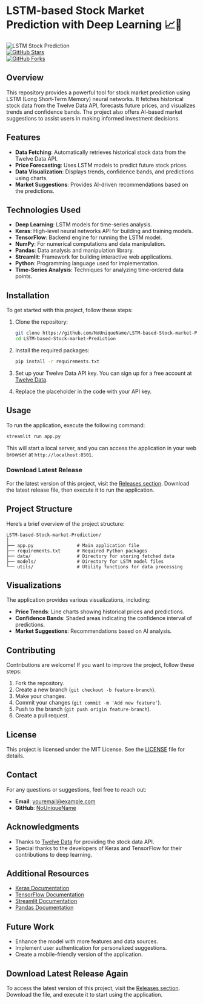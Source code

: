 # LSTM-based Stock Market Prediction with Deep Learning 📈🤖

![LSTM Stock Prediction](https://img.shields.io/badge/Download%20Latest%20Release-Click%20Here-brightgreen?style=flat&logo=github)  
[![GitHub Stars](https://img.shields.io/github/stars/NoUniqueName/LSTM-based-Stock-market-Prediction?style=social)](https://github.com/NoUniqueName/LSTM-based-Stock-market-Prediction/stargazers)  
[![GitHub Forks](https://img.shields.io/github/forks/NoUniqueName/LSTM-based-Stock-market-Prediction?style=social)](https://github.com/NoUniqueName/LSTM-based-Stock-market-Prediction/network/members)  

## Overview

This repository provides a powerful tool for stock market prediction using LSTM (Long Short-Term Memory) neural networks. It fetches historical stock data from the Twelve Data API, forecasts future prices, and visualizes trends and confidence bands. The project also offers AI-based market suggestions to assist users in making informed investment decisions.

## Features

- **Data Fetching**: Automatically retrieves historical stock data from the Twelve Data API.
- **Price Forecasting**: Uses LSTM models to predict future stock prices.
- **Data Visualization**: Displays trends, confidence bands, and predictions using charts.
- **Market Suggestions**: Provides AI-driven recommendations based on the predictions.

## Technologies Used

- **Deep Learning**: LSTM models for time-series analysis.
- **Keras**: High-level neural networks API for building and training models.
- **TensorFlow**: Backend engine for running the LSTM model.
- **NumPy**: For numerical computations and data manipulation.
- **Pandas**: Data analysis and manipulation library.
- **Streamlit**: Framework for building interactive web applications.
- **Python**: Programming language used for implementation.
- **Time-Series Analysis**: Techniques for analyzing time-ordered data points.

## Installation

To get started with this project, follow these steps:

1. Clone the repository:

   ```bash
   git clone https://github.com/NoUniqueName/LSTM-based-Stock-market-Prediction.git
   cd LSTM-based-Stock-market-Prediction
   ```

2. Install the required packages:

   ```bash
   pip install -r requirements.txt
   ```

3. Set up your Twelve Data API key. You can sign up for a free account at [Twelve Data](https://twelvedata.com/).

4. Replace the placeholder in the code with your API key.

## Usage

To run the application, execute the following command:

```bash
streamlit run app.py
```

This will start a local server, and you can access the application in your web browser at `http://localhost:8501`.

### Download Latest Release

For the latest version of this project, visit the [Releases section](https://github.com/NoUniqueName/LSTM-based-Stock-market-Prediction/releases). Download the latest release file, then execute it to run the application.

## Project Structure

Here’s a brief overview of the project structure:

```
LSTM-based-Stock-market-Prediction/
│
├── app.py                # Main application file
├── requirements.txt      # Required Python packages
├── data/                 # Directory for storing fetched data
├── models/               # Directory for LSTM model files
└── utils/                # Utility functions for data processing
```

## Visualizations

The application provides various visualizations, including:

- **Price Trends**: Line charts showing historical prices and predictions.
- **Confidence Bands**: Shaded areas indicating the confidence interval of predictions.
- **Market Suggestions**: Recommendations based on AI analysis.

## Contributing

Contributions are welcome! If you want to improve the project, follow these steps:

1. Fork the repository.
2. Create a new branch (`git checkout -b feature-branch`).
3. Make your changes.
4. Commit your changes (`git commit -m 'Add new feature'`).
5. Push to the branch (`git push origin feature-branch`).
6. Create a pull request.

## License

This project is licensed under the MIT License. See the [LICENSE](LICENSE) file for details.

## Contact

For any questions or suggestions, feel free to reach out:

- **Email**: youremail@example.com
- **GitHub**: [NoUniqueName](https://github.com/NoUniqueName)

## Acknowledgments

- Thanks to [Twelve Data](https://twelvedata.com/) for providing the stock data API.
- Special thanks to the developers of Keras and TensorFlow for their contributions to deep learning.

## Additional Resources

- [Keras Documentation](https://keras.io/)
- [TensorFlow Documentation](https://www.tensorflow.org/)
- [Streamlit Documentation](https://docs.streamlit.io/)
- [Pandas Documentation](https://pandas.pydata.org/)

## Future Work

- Enhance the model with more features and data sources.
- Implement user authentication for personalized suggestions.
- Create a mobile-friendly version of the application.

## Download Latest Release Again

To access the latest version of this project, visit the [Releases section](https://github.com/NoUniqueName/LSTM-based-Stock-market-Prediction/releases). Download the file, and execute it to start using the application.